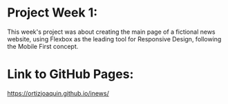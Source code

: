 # Project Week 1:
This week's project was about creating the main page of a fictional news website, using Flexbox as the leading tool for Responsive Design, following the Mobile First concept.

# Link to GitHub Pages:
https://ortizjoaquin.github.io/inews/

